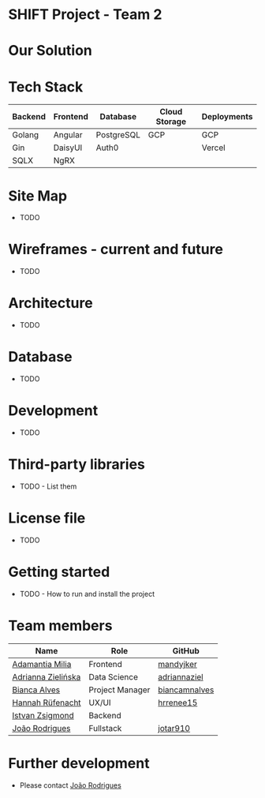 # SHIFT Project - Team 2

# Our Solution

# Tech Stack
| Backend | Frontend | Database | Cloud Storage | Deployments |
|---------|----------|----------|---------------|-------------|
|Golang   |Angular   |PostgreSQL|GCP            |GCP          |
|Gin      |DaisyUI   |Auth0     |               |Vercel       |
|SQLX     |NgRX      |          |               |             |

# Site Map
* TODO

# Wireframes - current and future
* TODO
 
# Architecture
* TODO

# Database
* TODO

# Development
* TODO

# Third-party libraries
* TODO - List them

# License file
* TODO

# Getting started
* TODO - How to run and install the project

# Team members
| Name                                                                         | Role            | GitHub                                            |
|------------------------------------------------------------------------------|-----------------|---------------------------------------------------|
| [Adamantia Milia](https://www.linkedin.com/in/adamantia-milia/)              | Frontend        | [mandyjker](https://github.com/mandyjker)         |
| [Adrianna Zielińska](https://www.linkedin.com/in/adriannazielinska/)         | Data Science    | [adriannaziel](https://github.com/adriannaziel)   |
| [Bianca Alves](https://www.linkedin.com/in/biancaalves/)                     | Project Manager | [biancamnalves](https://github.com/biancamnalves) |
| [Hannah Rüfenacht](https://www.linkedin.com/in/hannahrufenacht/)             | UX/UI           | [hrrenee15](https://github.com/hrrenee15)         |
| [Istvan Zsigmond](https://www.linkedin.com/in/istvan-zsigmond/)              | Backend         |                                                   |
| [João Rodrigues](https://www.linkedin.com/in/jo%C3%A3o-rodrigues-84268613b/) | Fullstack       | [jotar910](https://github.com/jotar910)           |

# Further development
* Please contact [João Rodrigues](https://www.linkedin.com/in/jo%C3%A3o-rodrigues-84268613b/)